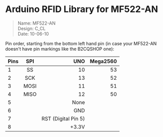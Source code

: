 Arduino RFID Library for MF522-AN
=================================
> Name: MF522-AN  
> Design: C_CL  
> Date: 10-06-10  

Pin order, starting from the bottom left hand pin
(in case your MF522-AN doesn't have pin markings like the B2CQSHOP one):

| Pins | SPI      | UNO  | Mega2560    |
| ---- |:--------:| ----:| --------:   |
| 1    | SS       |  10  |  53         |
| 2    | SCK      |  13  |  52         |
| 3    | MOSI     |  11  |  51         |
| 4    | MISO     |  12  |  50         |
| 5    |          | None               |
| 6    |          | GND                |
| 7    |          | RST (Digital Pin 5)|
| 8    |          | +3.3V              |
